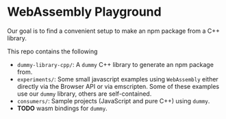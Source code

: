 # WebAssembly Playground

Our goal is to find a convenient setup to make an npm package from a C++ library. 

This repo contains the following

- `dummy-library-cpp/`: A `dummy` C++ library to generate an npm package from.
- `experiments/`: Some small javascript examples using `WebAssembly` either directly via the Browser API or via emscripten. Some of these examples use our `dummy` library, others are self-contained.
- `consumers/`: Sample projects (JavaScript and pure C++) using `dummy`.
- **TODO** wasm bindings for `dummy`.

